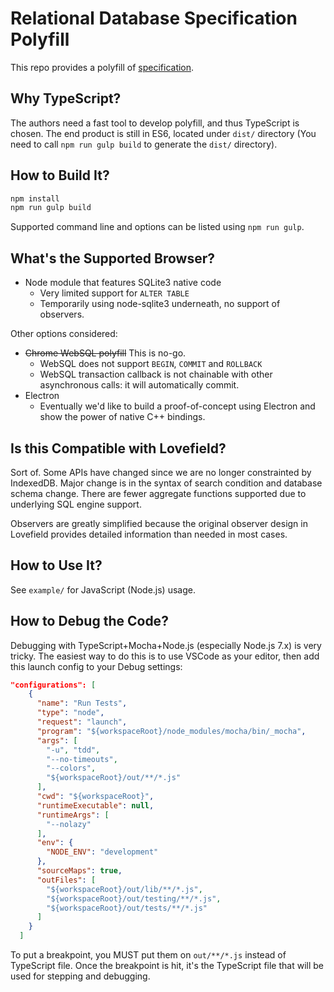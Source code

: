 # Relational Database Specification Polyfill

This repo provides a polyfill of
[specification](https://github.com/arthurhsu/rdb).

## Why TypeScript?

The authors need a fast tool to develop polyfill, and thus TypeScript is
chosen. The end product is still in ES6, located under `dist/` directory
(You need to call `npm run gulp build` to generate the `dist/` directory).

## How to Build It?

```bash
npm install
npm run gulp build
```

Supported command line and options can be listed using `npm run gulp`.

## What's the Supported Browser?

* Node module that features SQLite3 native code
  * Very limited support for `ALTER TABLE`
  * Temporarily using node-sqlite3 underneath, no support of observers.

Other options considered:

* ~~Chrome WebSQL polyfill~~ This is no-go.
  * WebSQL does not support `BEGIN`, `COMMIT` and `ROLLBACK`
  * WebSQL transaction callback is not chainable with other asynchronous calls:
    it will automatically commit.
* Electron
  * Eventually we'd like to build a proof-of-concept using Electron and show
    the power of native C++ bindings.

## Is this Compatible with Lovefield?

Sort of. Some APIs have changed since we are no longer constrainted by
IndexedDB. Major change is in the syntax of search condition and database
schema change. There are fewer aggregate functions supported due to
underlying SQL engine support.

Observers are greatly simplified because the original observer design in
Lovefield provides detailed information than needed in most cases.

## How to Use It?

See `example/` for JavaScript (Node.js) usage.

## How to Debug the Code?

Debugging with TypeScript+Mocha+Node.js (especially Node.js 7.x) is very tricky.
The easiest way to do this is to use VSCode as your editor, then add this
launch config to your Debug settings:

```json
"configurations": [
    {
      "name": "Run Tests",
      "type": "node",
      "request": "launch",
      "program": "${workspaceRoot}/node_modules/mocha/bin/_mocha",
      "args": [
        "-u", "tdd",
        "--no-timeouts",
        "--colors",
        "${workspaceRoot}/out/**/*.js"
      ],
      "cwd": "${workspaceRoot}",
      "runtimeExecutable": null,
      "runtimeArgs": [
        "--nolazy"
      ],
      "env": {
        "NODE_ENV": "development"
      },
      "sourceMaps": true,
      "outFiles": [
        "${workspaceRoot}/out/lib/**/*.js",
        "${workspaceRoot}/out/testing/**/*.js",
        "${workspaceRoot}/out/tests/**/*.js"
      ]
    }
  ]
```

To put a breakpoint, you MUST put them on `out/**/*.js` instead of TypeScript
file. Once the breakpoint is hit, it's the TypeScript file that will be used
for stepping and debugging.
